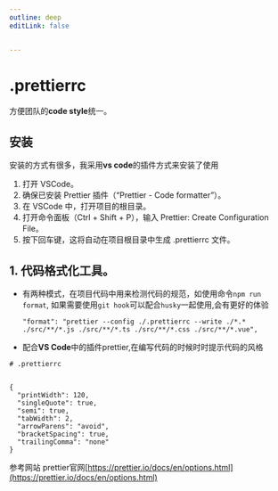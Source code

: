 ```yaml
---
outline: deep
editLink: false


---
```


# .prettierrc
  方便团队的**code style**统一。


## 安装
安装的方式有很多，我采用**vs code**的插件方式来安装了使用

1.	打开 VSCode。
2.	确保已安装 Prettier 插件（“Prettier - Code formatter”）。
3.	在 VSCode 中，打开项目的根目录。
4.	打开命令面板（Ctrl + Shift + P），输入 Prettier: Create Configuration File。
5.	按下回车键，这将自动在项目根目录中生成 .prettierrc 文件。  


## 1. 代码格式化工具。

- 有两种模式，在项目代码中用来检测代码的规范，如使用命令`npm run format`, 如果需要使用`git hook`可以配合`husky`一起使用,会有更好的体验
  ```
  "format": "prettier --config ./.prettierrc --write ./*.* ./src/**/*.js ./src/**/*.ts ./src/**/*.css ./src/**/*.vue",
  ```

- 配合**VS Code**中的插件prettier,在编写代码的时候时时提示代码的风格

```
# .prettierrc


{
  "printWidth": 120,
  "singleQuote": true,
  "semi": true,
  "tabWidth": 2,
  "arrowParens": "avoid",
  "bracketSpacing": true,
  "trailingComma": "none"
}
```



参考网站
prettier官网[https://prettier.io/docs/en/options.html](https://prettier.io/docs/en/options.html)

